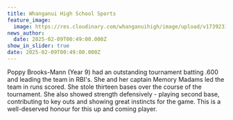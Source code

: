 ```yaml
---
title: Whanganui High School Sports
feature_image:
  image: https://res.cloudinary.com/whanganuihigh/image/upload/v1739231250/News/Poppy_Brooks-Mann.jpg
news_author:
  date: 2025-02-09T00:49:00.000Z
show_in_slider: true
date: 2025-02-09T00:49:00.000Z
---
```

Poppy Brooks-Mann (Year 9) had an outstanding tournament batting .600 and leading the team in RBI's. She and her captain Memory Madams led the team in runs scored. She stole thirteen bases over the course of the tournament. She also showed strength defensively - playing second base, contributing to key outs and showing great instincts for the game. This is a well-deserved honour for this up and coming player.
